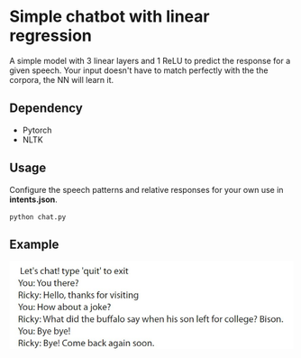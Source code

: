 # Simple chatbot with linear regression
A simple model with 3 linear layers and 1 ReLU to predict the response for a given speech. Your input doesn't have to match perfectly with the the corpora, the NN will learn it.

## Dependency
- Pytorch
- NLTK

## Usage
Configure the speech patterns and relative responses for your own use in **intents.json**.

```
python chat.py
```
## Example
![a nice chat](./example.jpg)
